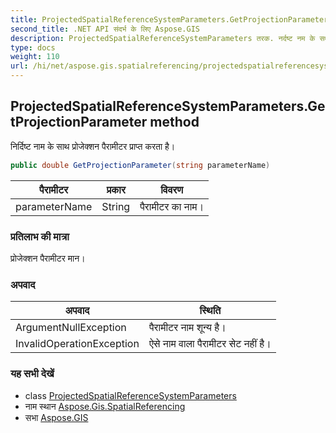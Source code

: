 ```yaml
---
title: ProjectedSpatialReferenceSystemParameters.GetProjectionParameter
second_title: .NET API संदर्भ के लिए Aspose.GIS
description: ProjectedSpatialReferenceSystemParameters तरक. नर्दष्ट नम के सथ प्रजेक्शन पैरमटर प्रप्त करत है
type: docs
weight: 110
url: /hi/net/aspose.gis.spatialreferencing/projectedspatialreferencesystemparameters/getprojectionparameter/
---
```

## ProjectedSpatialReferenceSystemParameters.GetProjectionParameter method

निर्दिष्ट नाम के साथ प्रोजेक्शन पैरामीटर प्राप्त करता है।

```csharp
public double GetProjectionParameter(string parameterName)
```

| पैरामीटर | प्रकार | विवरण |
| --- | --- | --- |
| parameterName | String | पैरामीटर का नाम। |

### प्रतिलाभ की मात्रा

प्रोजेक्शन पैरामीटर मान।

### अपवाद

| अपवाद | स्थिति |
| --- | --- |
| ArgumentNullException | पैरामीटर नाम शून्य है। |
| InvalidOperationException | ऐसे नाम वाला पैरामीटर सेट नहीं है। |

### यह सभी देखें

* class [ProjectedSpatialReferenceSystemParameters](../)
* नाम स्थान [Aspose.Gis.SpatialReferencing](../../projectedspatialreferencesystemparameters/)
* सभा [Aspose.GIS](../../../)


